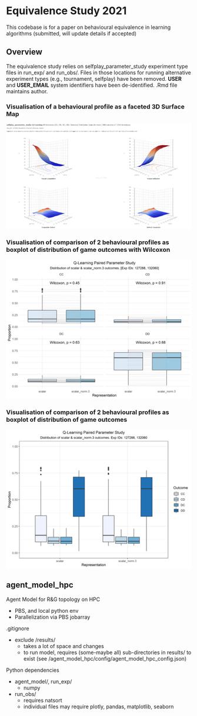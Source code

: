 # Equivalence Study 2021

This codebase is for a paper on behavioural equivalence in learning algorithms (submitted, will update details if accepted)

## Overview
The equivalence study relies on selfplay_parameter_study experiment type files in run_exp/ and run_obs/.
Files in those locations for running alternative experiment types (e.g., tournament, selfplay) have been removed.
__USER__ and __USER_EMAIL__ system identifiers have been de-identified. .Rmd file maintains author.

### Visualisation of a behavioural profile as a faceted 3D Surface Map
![3D Surface Map of Q-Learning game outcomes](https://github.com/simoncstanton/equivalence_study/blob/main/docs/exp_id_127288_q-learning-pd-scalar_selfplay_parameter_study.png?raw=true)

### Visualisation of comparison of 2 behavioural profiles as boxplot of distribution of game outcomes with Wilcoxon
![Boxplot equivalence Q-Learning - Wilcoxon](https://github.com/simoncstanton/equivalence_study/blob/main/docs/compare_transforms_qlearning_127288_132060_facet_boxplot_paired_lines.png?raw=true)

### Visualisation of comparison of 2 behavioural profiles as boxplot of distribution of game outcomes
![Boxplot equivalence Q-Learning](https://github.com/simoncstanton/equivalence_study/blob/main/docs/compare_transforms_qlearning_127288_132060_grouped_boxplot.png?raw=trueE)

## agent_model_hpc
Agent Model for R&amp;G topology on HPC
- PBS, and local python env
- Parallelization via PBS jobarray

.gitignore
- exclude /results/ 
  - takes a lot of space and changes
  - to run model, requires (some-maybe all) sub-directories in results/ to exist (see /agent_model_hpc/config/agent_model_hpc_config.json)


Python dependencies
- agent_model/, run_exp/
  - numpy
- run_obs/ 
  - requires natsort
  - individual files may require plotly, pandas, matplotlib, seaborn
